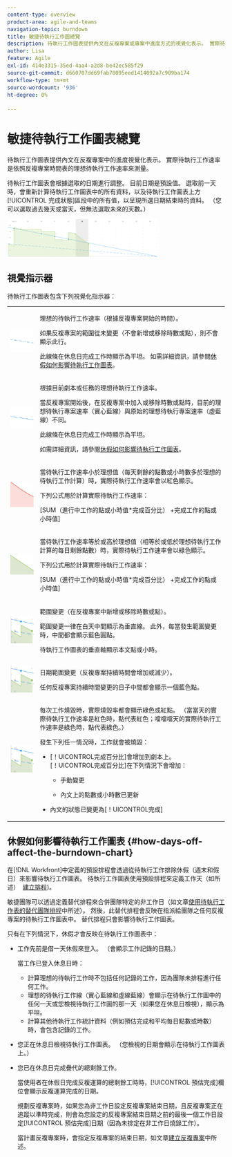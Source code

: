 ```yaml
---
content-type: overview
product-area: agile-and-teams
navigation-topic: burndown
title: 敏捷待執行工作圖總覽
description: 待執行工作圖表提供內文在反複專案或專案中進度方式的視覺化表示。 實際待執行工作速率是根據反複專案或專案時間表理想的待執行工作速率來測量。
author: Lisa
feature: Agile
exl-id: 414e3315-35ed-4aa4-a2d8-be42ec585f29
source-git-commit: d660707dd69fab78095eed1414092a7c909ba174
workflow-type: tm+mt
source-wordcount: '936'
ht-degree: 0%

---
```


# 敏捷待執行工作圖表總覽

待執行工作圖表提供內文在反複專案中的進度視覺化表示。 實際待執行工作速率是依照反複專案時間表的理想待執行工作速率來測量。

待執行工作圖表會根據選取的日期進行調整。 目前日期是預設值。 選取前一天時，會重新計算待執行工作圖表中的所有資料，以及待執行工作圖表上方[!UICONTROL 完成狀態]區段中的所有值，以呈現所選日期結束時的資料。 （您可以選取過去幾天或當天，但無法選取未來的天數。）

![](assets/agile-iteration-burndown-350x88.png)

## 視覺指示器

待執行工作圖表包含下列視覺化指示器：

<table style="table-layout:auto"> 
 <col> 
 <col> 
 <tbody> 
  <tr> 
   <td role="rowheader"> <img src="assets/agile-iteration-burndown-dottedblue.png" alt=""> </td> 
   <td> <p>理想的待執行工作速率（根據反複專案開始的時間）。</p> <p>如果反複專案的範圍從未變更（不會新增或移除時數或點），則不會顯示此行。</p> <p>此線條在休息日完成工作時顯示為平坦。 如需詳細資訊，請參閱<a title="使用敏捷待執行工作圖表" href="#how-days-off-affect-the-burndown-chart" class="MCXref xref">休假如何影響待執行工作圖表</a>。</p> </td> 
  </tr> 
  <tr> 
   <td role="rowheader"> <img src="assets/agile-iteration-burndown-solidblue.png" alt=""> </td> 
   <td> <p>根據目前劇本或任務的理想待執行工作速率。</p> <p>當反複專案開始後，在反複專案中加入或移除時數或點時，目前的理想待執行專案速率（實心藍線）與原始的理想待執行專案速率（虛藍線）不同。</p> <p>此線條在休息日完成工作時顯示為平坦。</p> <p>如需詳細資訊，請參閱<a title="使用敏捷待執行工作圖表" href="#how-days-off-affect-the-burndown-chart" class="MCXref xref">休假如何影響待執行工作圖表</a>。</p> </td> 
  </tr> 
  <tr> 
   <td role="rowheader"> <img src="assets/agile-iteration-burndown-red.png" alt=""> </td> 
   <td> <p>當待執行工作速率小於理想值（每天剩餘的點數或小時數多於理想的待執行工作計算）時，實際待執行工作速率會以紅色顯示。</p> <p>下列公式用於計算實際待執行工作速率：</p> <p>[SUM（進行中工作的點或小時值*完成百分比） +完成工作的點或小時值]</p> </td> 
  </tr> 
  <tr> 
   <td role="rowheader"> <img src="assets/agile-iteration-burndown-green.png" alt=""> </td> 
   <td> <p>當待執行工作速率等於或高於理想值（相等於或低於理想待執行工作計算的每日剩餘點數）時，實際待執行工作速率會以綠色顯示。</p> <p>下列公式用於計算實際待執行工作速率：</p> <p>[SUM（進行中工作的點或小時值*完成百分比） +完成工作的點或小時值]</p> </td> 
  </tr> 
  <tr> 
   <td role="rowheader"> <img src="assets/agile-iteration-burndown-scope.png" alt=""> </td> 
   <td> <p>範圍變更（在反複專案中新增或移除時數或點）。</p> <p>範圍變更一律在白天中間顯示為垂直線。 此外，每當發生範圍變更時，中間都會顯示藍色圓點。</p> <p>待執行工作圖表的垂直軸顯示本文點或小時。</p> </td> 
  </tr> 
  <tr> 
   <td role="rowheader"> <img src="assets/agile-iteration-burndown-scope.png" alt=""> </td> 
   <td> <p>日期範圍變更（反複專案持續時間會增加或減少）。</p> <p>任何反複專案持續時間變更的日子中間都會顯示一個藍色點。</p> </td> 
  </tr> 
  <tr> 
   <td role="rowheader"> <img src="assets/agile-iteration-burndown-scope.png" alt=""> </td> 
   <td> <p>每次工作燒毀時，實際燒毀率都會顯示綠色或紅點。 （當當天的實際待執行工作速率是紅色時，點代表紅色；噹噹噹天的實際待執行工作速率是綠色時，點代表綠色。）</p> <p>發生下列任一情況時，工作就會被燒毀：</p> 
    <ul> 
     <li> [！UICONTROL完成百分比]會增加到劇本上。<br>[！UICONTROL完成百分比]在下列情況下會增加： 
      <ul> 
       <li> <p>手動變更</p> </li> 
       <li> <p>內文上的點數或小時數已更新</p> </li> 
      </ul></li>  
     <li>內文的狀態已變更為[！UICONTROL完成]</li> 
    </ul> </td> 
  </tr> 
 </tbody> 
</table>

## 休假如何影響待執行工作圖表 {#how-days-off-affect-the-burndown-chart}

在[!DNL Workfront]中定義的預設排程會透過從待執行工作排除休假（週末和假日）來影響待執行工作圖表。 待執行工作圖表使用預設排程來定義工作天（如所述）  [建立排程](../../../administration-and-setup/set-up-workfront/configure-timesheets-schedules/create-schedules.md))。

敏捷團隊可以透過定義替代排程來合併團隊特定的非工作日（如文章[使用待執行工作表的替代團隊排程](../../../agile/use-scrum-in-an-agile-team/burndown/use-alt-team-schedule-burndown-charts.md)中所述）。 然後，此替代排程會反映在指派給團隊之任何反複專案的待執行工作圖表中。 替代排程只會影響待執行工作圖表。

只有在下列情況下，休假才會反映在待執行工作圖表中：

* 工作先前是借一天休假來登入。 （會顯示工作記錄的日期。）

  當工作已登入休息日時：

   * 計算理想的待執行工作時不包括任何記錄的工作，因為團隊未排程進行任何工作。
   * 理想的待執行工作線（實心藍線和虛線藍線）會顯示在待執行工作圖中的任何一天或您檢視待執行工作圖的那一天（如果您在休息日檢視），顯示為平坦。
   * 計算其他待執行工作統計資料（例如預估完成和平均每日點數或時數）時，會包含記錄的工作。

* 您正在休息日檢視待執行工作圖表。 （您檢視的日期會顯示在待執行工作圖表上。）
* 您已在休息日完成疊代的總剩餘工作。

  當使用者在休假日完成反複運算的總剩餘工時時，[!UICONTROL 預估完成]欄位會顯示反複運算完成的日期。

  規劃反複專案時，如果您為非工作日設定反複專案結束日期，且反複專案正在追蹤以準時完成，則會為您設定的反複專案結束日期之前的最後一個工作日設定[!UICONTROL 預估完成]日期（因為未排定在非工作日燒錄工作）。

  當計畫反複專案時，會指定反複專案的結束日期，如文章[建立反複專案](../../../agile/use-scrum-in-an-agile-team/iterations/create-an-iteration.md)中所述。
